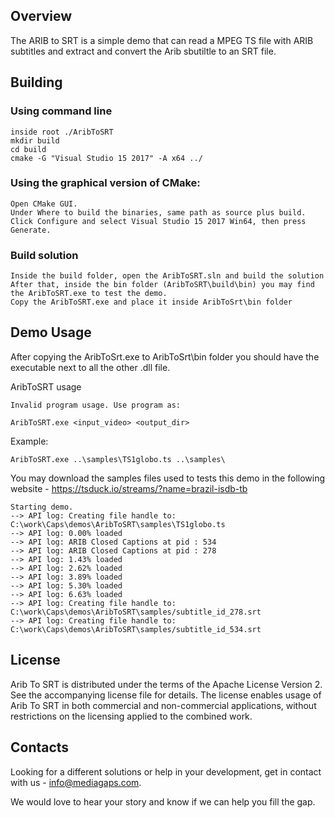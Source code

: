 ## Overview
The ARIB to SRT is a simple demo that can read a MPEG TS file with ARIB subtitles and extract and convert the Arib sbutiltle to an SRT file.

## Building

### Using command line

```
inside root ./AribToSRT
mkdir build
cd build
cmake -G "Visual Studio 15 2017" -A x64 ../
```

### Using the graphical version of CMake:

```
Open CMake GUI.
Under Where to build the binaries, same path as source plus build.
Click Configure and select Visual Studio 15 2017 Win64, then press Generate.
```

### Build solution
```
Inside the build folder, open the AribToSRT.sln and build the solution
After that, inside the bin folder (AribToSRT\build\bin) you may find the AribToSRT.exe to test the demo.
Copy the AribToSRT.exe and place it inside AribToSrt\bin folder
```

## Demo Usage
After copying the AribToSrt.exe to AribToSrt\bin folder you should have the executable next to all the other .dll file.

AribToSRT usage
```
Invalid program usage. Use program as:

AribToSRT.exe <input_video> <output_dir>
```

Example:
```
AribToSRT.exe ..\samples\TS1globo.ts ..\samples\
```

You may download the samples files used to tests this demo in the following website - https://tsduck.io/streams/?name=brazil-isdb-tb 

```
Starting demo.
--> API log: Creating file handle to: C:\work\Caps\demos\AribToSRT\samples\TS1globo.ts
--> API log: 0.00% loaded
--> API log: ARIB Closed Captions at pid : 534
--> API log: ARIB Closed Captions at pid : 278
--> API log: 1.43% loaded
--> API log: 2.62% loaded
--> API log: 3.89% loaded
--> API log: 5.30% loaded
--> API log: 6.63% loaded
--> API log: Creating file handle to: C:\work\Caps\demos\AribToSRT\samples/subtitle_id_278.srt
--> API log: Creating file handle to: C:\work\Caps\demos\AribToSRT\samples/subtitle_id_534.srt
```

## License
Arib To SRT is distributed under the terms of the Apache License Version 2. See the accompanying license file for details. The license enables usage of Arib To SRT in both commercial and non-commercial applications, without restrictions on the licensing applied to the combined work.

## Contacts
Looking for a different solutions or help in your development, get in contact with us - info@mediagaps.com. 

We would love to hear your story and know if we can help you fill the gap.

